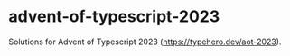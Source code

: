 # advent-of-typescript-2023
Solutions for Advent of Typescript 2023 (https://typehero.dev/aot-2023).
